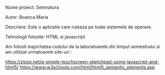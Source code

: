 Nume proiect: Semnatura 

Autor: Boanca Maria 

Descriere: Este o aplicatie care ruleaza pe toate sistemele de operare. 

Tehnologii folosite: HTML si javascript 

Am folosit majoritatea codului de la laboratoarele din timpul semestrului si am utilizat urmatoarele site-uri : 

https://zipso.net/a-simple-touchscreen-sketchpad-using-javascript-and-html5/ 
https://www.w3schools.com/html/html5_semantic_elements.asp
